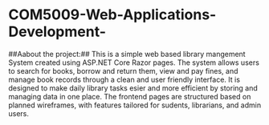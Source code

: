 # COM5009-Web-Applications-Development-
 ##Aabout the project:##
This is a simple web based library mangement System created using ASP.NET Core Razor pages. The system allows users to search for books, borrow and return them, view and pay fines, and manage book records through a clean and user friendly interface. It is designed to make daily library tasks esier and more efficient by storing and managing data in one place. The frontend pages are structured based on planned wireframes, with features tailored for sudents, librarians, and admin users.

